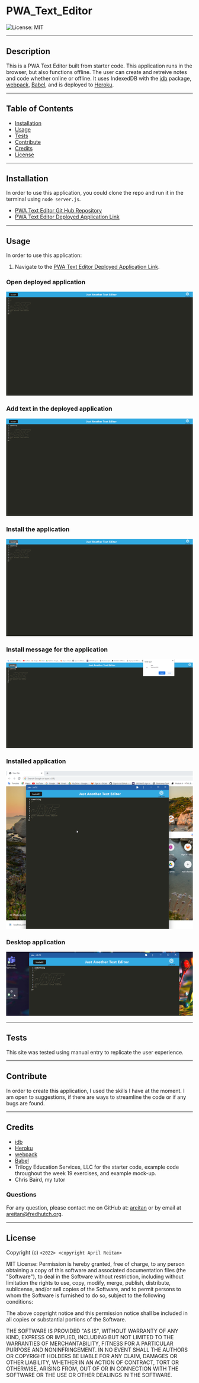 # PWA_Text_Editor

![License: MIT](https://img.shields.io/badge/License-MIT-yellow.svg)

---
## Description

This is a PWA Text Editor built from starter code. This application runs in the browser, but also functions offline. The user can create and retreive notes and code whether online or offline. It uses IndexedDB  with the [idb](https://www.npmjs.com/package/idb) package, [webpack](https://webpack.js.org/), [Babel](https://babeljs.io/), and is deployed to [Heroku](https://heroku.com).
  

---
## Table of Contents

  - [Installation](#installation)
  - [Usage](#usage)
  - [Tests](#tests)
  - [Contribute](#contribute)
  - [Credits](#credits)
  - [License](#license)


---
## Installation

In order to use this application, you could clone the repo and run it in the terminal using ```node server.js```. 

- [PWA Text Editor Git Hub Repository](https://github.com/areitan/PWA_Text_Editor)
- [PWA Text Editor Deployed Application Link](https://immense-temple-52893.herokuapp.com/)


---
## Usage

In order to use this application: 

1. Navigate to the [PWA Text Editor Deployed Application Link](https://immense-temple-52893.herokuapp.com/). 


### Open deployed application
![PWA Text Editor Open deployed application Screenshot](/assets/1_initial.png)

### Add text in the deployed application
![PWA Text Editor Add text in the deployed application Screenshot](/assets/2_add_text.png)

### Install the application
![PWA Text Editor Install Screenshot](/assets/3_install.png)

### Install message for the application
![PWA Text Editor Install Message Screenshot](/assets/4_install_message.png)

### Installed application
![PWA Text Editor Installed App Screenshot](/assets/5_app.png)

### Desktop application
![PWA Text Editor Desktop Application Screenshot](/assets/6_icon.png)


---
## Tests

This site was tested using manual entry to replicate the user experience. 


--- 
## Contribute

In order to create this application, I used the skills I have at the moment. I am open to suggestions, if there are ways to streamline the code or if any bugs are found.

---
## Credits

- [idb](https://www.npmjs.com/package/idb)
- [Heroku](https://heroku.com)
- [webpack](https://webpack.js.org/)
- [Babel](https://babeljs.io/)
- Trilogy Education Services, LLC for the starter code, example code throughout the week 19 exercises, and example mock-up.
- Chris Baird, my tutor


### Questions

For any question, please contact me on GitHub at: [areitan](https://github.com/areitan) or by email at <areitan@fredhutch.org>.

---

## License

Copyright (c) ```<2022> <copyright April Reitan>```

MIT License:
Permission is hereby granted, free of charge, to any person obtaining a copy
of this software and associated documentation files (the "Software"), to deal
in the Software without restriction, including without limitation the rights
to use, copy, modify, merge, publish, distribute, sublicense, and/or sell
copies of the Software, and to permit persons to whom the Software is
furnished to do so, subject to the following conditions:

The above copyright notice and this permission notice shall be included in all
copies or substantial portions of the Software.

THE SOFTWARE IS PROVIDED "AS IS", WITHOUT WARRANTY OF ANY KIND, EXPRESS OR
IMPLIED, INCLUDING BUT NOT LIMITED TO THE WARRANTIES OF MERCHANTABILITY,
FITNESS FOR A PARTICULAR PURPOSE AND NONINFRINGEMENT. IN NO EVENT SHALL THE
AUTHORS OR COPYRIGHT HOLDERS BE LIABLE FOR ANY CLAIM, DAMAGES OR OTHER
LIABILITY, WHETHER IN AN ACTION OF CONTRACT, TORT OR OTHERWISE, ARISING FROM,
OUT OF OR IN CONNECTION WITH THE SOFTWARE OR THE USE OR OTHER DEALINGS IN THE
SOFTWARE.